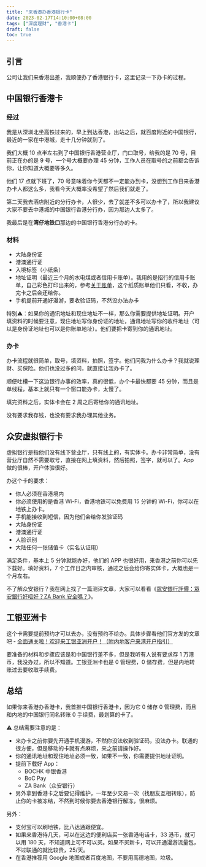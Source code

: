```yaml
---
title: "来香港办香港银行卡"
date: 2023-02-17T14:10:00+08:00
tags: ["深度理财", "香港卡"]
draft: false
toc: true
---
```


## 引言

公司让我们来香港出差，我顺便办了香港银行卡，这里记录一下办卡的过程。

## 中国银行香港卡

### 经过

我是从深圳北坐高铁过来的，早上到达香港，出站之后，就百度附近的中国银行，最近的一家在中港城，走十几分钟就到了。

我们大概 10 点半左右到了中国银行香港营业厅，门口取号，给我的是 70 号，目前正在办的是 9 号，一个号大概要办理 45 分钟，工作人员在取号的之前都会告诉你，让你知道大概要等多久。

他们 17 点就下班了，70 号意味着你今天都不一定能办到卡，没想到工作日来香港办卡人都这么多，我看今天大概率没希望了然后我们就走了。

第二天我去酒店附近的分行办卡，人很少，去了就差不多可以办卡了，所以我建议大家不要去中港城的中国银行香港分行办，因为那边人太多了。

我最后是在**湾仔地铁口**那边的中国银行香港分行办的卡。

<!--more-->

### 材料

- 大陆身份证
- 港澳通行证
- 入境标签（小纸条）
- 地址证明（最近三个月的水电煤或者信用卡账单）。我用的是招行的信用卡账单，自己彩色打印出来的，参考[关于账单](https://cc.cmbchina.com/content/cusservice/41.htm)，这个纸质账单他们只看，不收，办完卡之后会还给你。
- 手机提前开通好漫游，要收验证码，不然没办法办卡

特别⚠️：如果你的通讯地址和现住地址不一样，那么你需要提供地址证明。开户填资料的时候要注意，现住地址写你身份证的地址，通讯地址写你的收件地址（可以是身份证地址也可以是你账单地址）。他们要把卡寄到你的通讯地址。

### 办卡

办卡流程就很简单，取号，填资料，拍照，签字。他们问我为什么办卡？我就说理财、买保险。他们也没过多的问，就直接让我办卡了。

顺便吐槽一下这边银行办事的效率，真的很低，办个卡最快都要 45 分钟，而且是单线程，基本上就只有一个窗口能办卡，太慢了。

填完资料之后，实体卡会在 2 周之后寄给你的通讯地址。

没有要求我存钱，也没有要求我办理其他业务。

## 众安虚拟银行卡

虚拟银行是指他们没有线下营业厅，只有线上的，有实体卡。办卡非常简单，没有营业厅自然不需要取号，直接在网上填资料，然后拍照，签字，就可以了。App 做的很棒，开户体验很好。

办这个卡的要求：

- 你人必须在香港境内
- 你必须使用的是香港 Wi-Fi，香港地铁可以免费用 15 分钟的 Wi-Fi，你可以在地铁上办卡。
- 手机能接收到短信，因为他们会给你发验证码
- 大陆身份证
- 港澳通行证
- 人脸识别
- 大陆任何一张储值卡（实名认证用）

满足条件，基本上 5 分钟就能办好，他们的 APP 也很好用，来香港之前你可以先下载好。填好资料，7 个工作日之内审核，通过之后会给你寄实体卡，大概也是一个月左右。

不了解众安银行？我在网上找了一篇测评文章，大家可以看看《[眾安銀行評價：眾安銀行好唔好？ZA Bank 安全嗎？](https://wise.com/zh-hk/blog/za-bank-review)》。

## 工银亚洲卡

这个卡需要提前预约才可以去办，没有预约不给办。具体步骤看他们官方发的文章吧 - [全面通关啦！欢迎来工银亚洲开户！（附内地客户来港开户指引）](https://mp.weixin.qq.com/s/rgd5Bu1DyRIfzlh8PBjKgA)

要准备的材料和步骤应该是和中国银行差不多，但是我听有人说有要求存 1 万港币，我没办过，所以不知道。工银亚洲卡也是 0 管理费，0 储存费，但是内地转账过去要收取手续费。

## 总结

如果你来香港办香港卡，我首推中国银行香港卡，因为它 0 储存 0 管理费，而且和内地的中国银行同名转账 0 手续费，最划算的卡了。

⚠️ 总结需要注意的是：

- 来办卡之前你要先开通手机漫游，不然你没法收到验证码，没法办卡。联通的很方便，但是移动的卡就有点麻烦，来之前请操作好。
- 你的通讯地址和现住地址必须一致，如果不一致，你需要提供地址证明。
- 提前下载好 App：
    - BOCHK 中银香港
    - BoC Pay
    - ZA Bank（众安银行）
- 另外拿到香港卡之后要记得维护，一年至少交易一次（找朋友互相转账），防止你的卡被冻结，不然到时候你要去香港银行解冻，很麻烦。

另外：

- 支付宝可以刷地铁，比八达通跟便宜。
- 如果来香港待几天，可以在这边的便利店买一张香港电话卡，33 港币，就可以用 180 天，不知道网上可不可以买。如果不买新卡，可以开通漫游流量包，不过联通的就比较贵，25/天。
- 在香港推荐用 Google 地图或者百度地图，不要用高德地图，垃圾。



